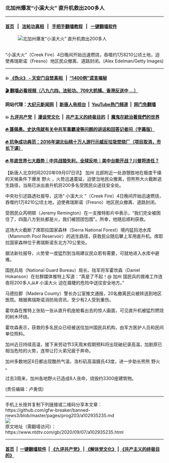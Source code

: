 ### 北加州爆发“小溪大火” 直升机救出200多人
------------------------

#### [首页](https://github.com/gfw-breaker/banned-news3/blob/master/README.md) &nbsp;&nbsp;|&nbsp;&nbsp; [法轮功真相](https://github.com/begood0513/basic/blob/master/README.md)  &nbsp;&nbsp;|&nbsp;&nbsp; [手把手翻墙教程](https://github.com/gfw-breaker/guides/wiki)  &nbsp;&nbsp;|&nbsp;&nbsp; [一键翻墙软件](https://github.com/gfw-breaker/nogfw/blob/master/README.md)  



<div><div class="featured_image">
 <figure>
  <img alt="北加州爆发“小溪大火” 直升机救出200多人" src="https://i.ntdtv.com/assets/uploads/2020/09/GettyImages-1228213605-800x450.jpg"/>
 </figure><br/>
 <span class="caption">
  “小溪大火”（Creek Fire）4日晚间开始迅速燃烧，吞噬约1万8210公顷土地，迫使弗瑞斯诺（Fresno）地区民众撤离、道路封闭。(Alex Edelman/Getty Images)
 </span>
</div>
</div><hr/>

#### 💥 [《伪火》 - 天安门自焚真相 ](http://141.164.51.119:10000/videos/blog/weihuo.html)&nbsp; |&nbsp; [“1400例”谎言揭秘  ](http://141.164.51.119:10000/videos/blog/jiexi1400.html)

#### [ 🎬  翻墙必看视频（八九六四、法轮功、709大抓捕、香港反送中 ...）](https://github.com/gfw-breaker/links/blob/master/banned.md)

#### 网站代理：[大纪元新闻网](http://167.172.10.89:10080/gb/) &nbsp;|&nbsp; [新唐人电视台](http://167.172.10.89:8808/gb/)  &nbsp;|&nbsp; [YouTube热门频道](http://158.247.203.241/youtube.html) &nbsp;|&nbsp; [网门免翻墙](http://158.247.203.241:11000/show.aspx?name=ogHome)

#### 💥 [九评共产党](http://141.164.51.119:10000/videos/res/jiuping/)&nbsp; |&nbsp; [漫谈党文化](http://141.164.51.119:10000/videos/res/mtdwh/)&nbsp; |&nbsp; [共产主义的终极目的](http://141.164.51.119:10000/videos/res/zjmd/)&nbsp; |&nbsp; [魔鬼在統治著我們的世界](http://141.164.51.119:10000/videos/res/TheSpecter/)  

#### [ 🔥  蓬佩奥、史达伟就有关中共军事霸凌等问题的讲话和回答记者问（字幕版）](http://141.164.51.119:10000/videos/news/pompeo7.html)

#### [ 🔥  抗争成功典范：2016年湖北仙桃十万人游行示威反垃圾焚烧厂（项目取消，市长下课）](http://141.164.51.119:10000/videos/news/xiantao.html)

#### [ 🔥  年底世界七大趋势｜中共战狼失利，全球反呛｜美中台能开战？川普将连任？](http://141.164.51.119:10000/videos/news/tanghao02.html)

<div><div class="post_content" itemprop="articleBody">
 <p>
  【新唐人北京时间2020年09月07日讯】
  <ok href="https://www.ntdtv.com/gb/加州.htm">
   加州
  </ok>
  北部附近一处游憩胜地在极度干燥的天候条件下爆发
  <ok href="https://www.ntdtv.com/gb/野火.htm">
   野火
  </ok>
  ，火势迅速蔓延，迫使当地民众撤离，但熊熊大火截断逃生路径，当局已派出直升机将200多名受困民众送往安全处。
 </p>
 <p>
  中央社引述路透社报导，这场“
  <ok href="https://www.ntdtv.com/gb/小溪大火.htm">
   小溪大火
  </ok>
  ”（Creek Fire）4日晚间开始迅速燃烧，吞噬约1万8210公顷土地，迫使弗瑞斯诺（Fresno）地区民众撤离、道路封闭。
 </p>
 <p>
  受困民众芮明顿（Jeremy Remington）在一支推特影片中表示，“我们完全被困住了，四面八方到处都是火，我们被团团包围”。所幸，他随后顺利获救。
 </p>
 <p>
  这场大火截断了席耶拉国家森林（Sierra National Forest）境内猛犸池水库（Mammoth Pool Reservoir）的逃生路径，获救民众随后攀上军用直升机。席耶拉国家森林位于弗瑞斯诺东北方70公里处。
 </p>
 <p>
  据法新社报导，火势曾一度猛烈到当局建议民众若有需要，可就地进入水库中避难。
 </p>
 <p>
  国民兵局（National Guard Bureau）局长、陆军将军霍坎森（Daniel Hokanson）在社群媒体推特上写道：“真是了不起！@
  <ok href="https://www.ntdtv.com/gb/加州.htm">
   加州
  </ok>
  国民兵的救难工作连夜将200多人从#
  <ok href="https://www.ntdtv.com/gb/小溪大火.htm">
   小溪大火
  </ok>
  迫在眉睫的危险中送往安全地方。”
 </p>
 <p>
  马德拉郡（Madera County）警长办公室推文通报，20名撤离民众被转送到地区医院。根据弗瑞斯诺消防局资讯，至少有2人受到重伤。
 </p>
 <div class="video_fit_container">
 </div>
 <p>
  霍坎森在推特上张贴一张从直升机座舱看出去的惊人画面，可见直升机被猛烈燃烧的树木环绕。
 </p>
 <p>
  霍坎森表示，获救的多名民众已经被送往加州国民兵机构，由军方医护人员和民间单位照料。
 </p>
 <p>
  加州近日持续高温，接下来劳动节3天周末假期预料将出现破纪录高温，加剧原已相当危险的火势，连带让打火弟兄疲于奔命。
 </p>
 <p>
  加州多数地区6日都出现酷热气温，洛杉矶高温摄氏43度，进一步助长熊熊
  <ok href="https://www.ntdtv.com/gb/野火.htm">
   野火
  </ok>
  。
 </p>
 <p>
  过去3周来，加州各地野火已造成8人丧命，烧毁约3300座建筑物。
 </p>
 <p>
  (责任编辑：卢勇信)
 </p>
 <div class="single_ad">
 </div>
</div>
</div>
<hr/>
手机上长按并复制下列链接或二维码分享本文章：<br/>
https://github.com/gfw-breaker/banned-news3/blob/master/pages/prog203/a102935235.md <br/>
<a href='https://github.com/gfw-breaker/banned-news3/blob/master/pages/prog203/a102935235.md'><img src='https://github.com/gfw-breaker/banned-news3/blob/master/pages/prog203/a102935235.md.png'/></a> <br/>
原文地址（需翻墙访问）：https://www.ntdtv.com/gb/2020/09/07/a102935235.html


------------------------
#### [首页](https://github.com/gfw-breaker/banned-news3/blob/master/README.md) &nbsp;|&nbsp; [一键翻墙软件](https://github.com/gfw-breaker/nogfw/blob/master/README.md) &nbsp;| [《九评共产党》](https://github.com/gfw-breaker/9ping.md/blob/master/README.md#九评之一评共产党是什么) | [《解体党文化》](https://github.com/gfw-breaker/jtdwh.md/blob/master/README.md) | [《共产主义的终极目的》](https://github.com/gfw-breaker/gczydzjmd.md/blob/master/README.md)


<img src='http://gfw-breaker.win/banned-news3/pages/prog203/a102935235.md' width='0px' height='0px'/>